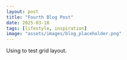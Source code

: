 ```yaml
---
layout: post
title: "Fourth Blog Post"
date: 2025-03-18
tags: [lifestyle, inspiration]
image: "assets/images/blog_placeholder.png"
---
```

Using to test grid layout.